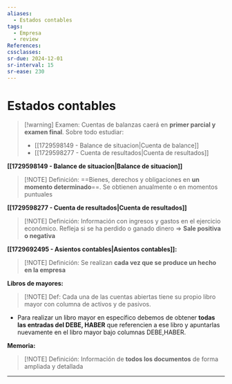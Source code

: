 ```yaml
---
aliases:
  - Estados contables
tags:
  - Empresa
  - review
References: 
cssclasses:
sr-due: 2024-12-01
sr-interval: 15
sr-ease: 230
---
```

# Estados contables
> [!warning] Examen: 
> Cuentas de balanzas caerá en **primer parcial y examen final**. 
> Sobre todo estudiar:
> + [[1729598149 - Balance de situacion|Cuenta de balance]]
> + [[1729598277 - Cuenta de resultados|Cuenta de resultados]]

**[[1729598149 - Balance de situacion|Balance de situacion]]**
> [!NOTE] Definición: 
> ==Bienes, derechos y obligaciones en **un momento determinado**==. Se obtienen anualmente o en momentos puntuales 


**[[1729598277 - Cuenta de resultados|Cuenta de resultados]]**
> [!NOTE] Definición: 
> Información con ingresos y gastos en el ejercicio económico. Refleja si se ha perdido o ganado dinero => **Sale positiva o negativa** 


**[[1729692495 - Asientos contables|Asientos contables]]:**
> [!NOTE] Definición: 
>  Se realizan **cada vez que se produce un hecho en la empresa**


**Libros de mayores:**
> [!NOTE] Def: 
> Cada una de las cuentas abiertas tiene su propio libro mayor con columna de activos y de pasivos. 
+ Para realizar un libro mayor en específico debemos de obtener **todas las entradas del DEBE, HABER** que referencien a ese libro y apuntarlas nuevamente en el libro mayor bajo columnas DEBE,HABER.


**Memoria:**
> [!NOTE] Definición: 
> Información de **todos los documentos** de forma ampliada y detallada
> 




***